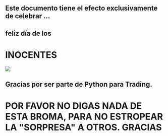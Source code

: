 ## Este documento tiene el efecto exclusivamente de celebrar ...
## feliz día de los 
# INOCENTES

![](https://github.com/Python-para-Trading/Webinars-Docs/blob/master/Navidad%201.png)


## Gracias por ser parte de Python para Trading.

# POR FAVOR NO DIGAS NADA DE ESTA BROMA, PARA NO ESTROPEAR LA "SORPRESA" A OTROS. GRACIAS
